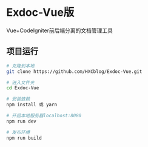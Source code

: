 # Exdoc-Vue版
Vue+CodeIgniter前后端分离的文档管理工具

## 项目运行
``` bash
# 克隆到本地
git clone https://github.com/HXCblog/Exdoc-Vue.git

# 进入文件夹
cd Exdoc-Vue

# 安装依赖
npm install 或 yarn

# 开启本地服务器localhost:8080
npm run dev

# 发布环境
npm run build
```
